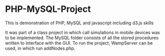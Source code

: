# PHP-MySQL-Project
This is demonstration of PHP, MySQL and javascript including d3.js skills

It was part of a class project in which call simulations in mobile devices was to be implemented.
The MySQL folder consists of all the stored procedures written to interface with the GUI.
To run the project, WampServer can be used, in which run addNodes.php.
